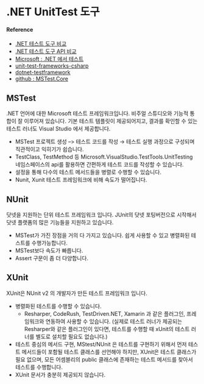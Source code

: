 # .NET UnitTest 도구

#### Reference 
- [.NET 테스트 도구 비교](dFile/Santhi.M/comparison-of-unit-testing-tools-in-net/)
- [.NET 테스트 도구 API 비교](https://xunit.net/docs/comparisons)
- [Microsoft : .NET 에서 테스트](https://docs.microsoft.com/ko-kr/dotnet/core/testing/)
- [unit-test-frameworks-csharp](https://stackify.com/unit-test-frameworks-csharp/)
- [dotnet-testframework](https://kayuse88.github.io/dotnet-testframework)
- [github : MSTest.Core](https://github.com/microsoft/testfx/tree/cebf0380074f1da1a6df1ffc2168d423ce69548f/src/TestFramework/MSTest.Core)

## MSTest

.NET 언어에 대한 Microsoft 테스트 프레임워크입니다. 비주얼 스튜디오와 기능적 통합이 잘 이루어져 있습니다. 기본 테스트 템플릿이 제공되어지고, 결과를 확인할 수 있는 테스트 러너도 Visual Studio 에서 제공합니다.

- MSTest 프로젝트 생성 –> 테스트 코드를 작성 → 테스트 실행 과정으로 구성되며 직관적이고 익히기가 쉽습니다.
- TestClass, TestMethod 등 Microsoft.VisualStudio.TestTools.UnitTesting 네임스페이스의 api를 활용하면 간편하게 테스트 코드를 작성할 수 있습니다.
- 설정을 통해 다수의 테스트 메서드들을 병렬로 수행할 수 있습니다.
- Nunit, Xunit 테스트 프레임워크에 비해 속도가 떨어집니다.

## NUnit

닷넷을 지원하는 단위 테스트 프레임워크 입니다. JUnit의 닷넷 포팅버전으로 시작해서 닷넷 플랫폼의 많은 기능들을 지원하고 있습니다.

- MSTest가 가진 장점을 거의 다 가지고 있습니다. 쉽게 사용할 수 있고 병렬화된 테스트를 수행가능합니다.
- MSTest보다 속도가 빠릅니다.
- Assert 구문이 좀 더 다양합니다.

## XUnit

XUnit은 NUnit v2 의 개발자가 만든 테스트 프레임워크 입니다. 


- 병렬화된 테스트를 수행할 수 있습니다.
  - Resharper, CodeRush, TestDriven.NET, Xamarin 과 같은 플러그인, 프레임워크와 연동하여 사용할 수 있습니다. (실제로 테스트 러너가 제공되는 Resharper와 같은 플러그인이 있다면, 테스트를 수행할 때 xUnit의 테스트 러너를 별도로 설치할 필요도 없습니다.)
- 테스트 중심의 메서드 구현, MStest/NUnit 은 테스트를 구현하기 위해서 먼저 테스트 메서드들이 포함될 테스트 클래스를 선언해야 하지만, XUnit은 테스트 클래스가 필요 없으며, 모든 어셈블리의 public 클래스에 존재하는 테스트 메서드를 찾아서 테스트를 수행합니다.
- XUnit 문서가 충분히 제공되지 않습니다.
